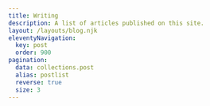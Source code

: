 ```yaml
---
title: Writing
description: A list of articles published on this site.
layout: /layouts/blog.njk
eleventyNavigation:
  key: post
  order: 900
pagination:
  data: collections.post
  alias: postlist
  reverse: true
  size: 3
---
```


